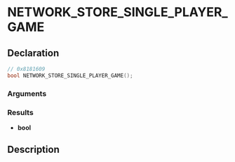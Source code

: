 # NETWORK_STORE_SINGLE_PLAYER_GAME

## Declaration
```cpp
// 0x8181609
bool NETWORK_STORE_SINGLE_PLAYER_GAME();
```

### Arguments

### Results
- **bool**

## Description
